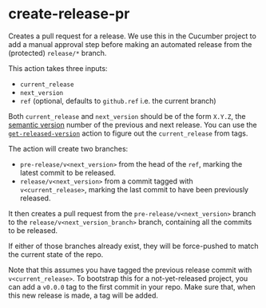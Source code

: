 # create-release-pr

Creates a pull request for a release. We use this in the Cucumber project to add a manual
approval step before making an automated release from the (protected) `release/*` branch.

This action takes three inputs:

* `current_release`
* `next_version`
* `ref` (optional, defaults to `github.ref` i.e. the current branch)

Both `current_release` and `next_version` should be of the form `X.Y.Z`, the [semantic version] number of the previous and next release. You can use the [`get-released-version`](https://github.com/cucumber-actions/get-released-version) action to figure out the `current_release` from tags.

The action will create two branches: 

* `pre-release/v<next_version>` from the head of the `ref`, marking the latest commit to be released.
* `release/v<next_version>` from a commit tagged with `v<current_release>`, marking the last commit to have been previously released.

It then creates a pull request from the `pre-release/v<next_version>` branch to the `release/v<next_version_branch>` branch, containing all the commits to be released.

If either of those branches already exist, they will be force-pushed to match the current state of the repo.

Note that this assumes you have tagged the previous release commit with `v<current_release>`. To bootstrap this for a not-yet-released project, you can add a `v0.0.0` tag to the first commit in your repo. Make sure that, when this new release is made, a tag will be added.

[semantic version]: https://semver.org/
